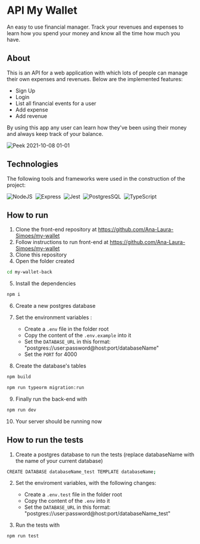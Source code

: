 # API My Wallet

An easy to use financial manager. Track your revenues and expenses to learn how you spend your money and know all the time how much you have.

## About

This is an API for a web application with which lots of people can manage their own expenses and revenues. Below are the implemented features:

- Sign Up
- Login
- List all financial events for a user
- Add expense
- Add revenue

By using this app any user can learn how they've been using their money and always keep track of your balance.

![Peek 2021-10-08 01-01](https://user-images.githubusercontent.com/81721608/136496913-6ac08934-166c-4e9f-a476-c9c746a746ff.gif)

## Technologies
The following tools and frameworks were used in the construction of the project:<br>
  
  ![NodeJS](https://img.shields.io/badge/Node.js-339933?style=for-the-badge&logo=nodedotjs&logoColor=white)&nbsp;
  ![Express](https://img.shields.io/badge/Express.js-000000?style=for-the-badge&logo=express&logoColor=white)&nbsp;
  ![Jest](https://img.shields.io/badge/Jest-C21325?style=for-the-badge&logo=jest&logoColor=white)&nbsp;
  ![PostgresSQL](https://img.shields.io/badge/PostgreSQL-316192?style=for-the-badge&logo=postgresql&logoColor=white)&nbsp;
  ![TypeScript](https://img.shields.io/badge/TypeScript-007ACC?style=for-the-badge&logo=typescript&logoColor=white)&nbsp;
  
## How to run

1. Clone the front-end repository at https://github.com/Ana-Laura-Simoes/my-wallet
2. Follow instructions to run front-end at https://github.com/Ana-Laura-Simoes/my-wallet
3. Clone this repository
4. Open the folder created
```bash
cd my-wallet-back
```
5. Install the dependencies
```bash
npm i
```
6. Create a new postgres database
7. Set the environment variables :
    - Create a ``.env`` file in the folder root
    - Copy the content of the ``.env.example`` into it
    - Set the ``DATABASE_URL`` in this format: "postgres://user:password@host:port/databaseName"
    - Set the ``PORT`` for 4000
    
8. Create the database's tables
```bash
npm build
```
```bash
npm run typeorm migration:run
```

9. Finally run the back-end with
```bash
npm run dev
```
10. Your server should be running now

## How to run the tests
1. Create a postgres database to run the tests (replace databaseName with the name of your current database)
```bash
CREATE DATABASE databaseName_test TEMPLATE databaseName;
```
2. Set the enviroment variables, with the following changes:
    - Create a ``.env.test`` file in the folder root
    - Copy the content of the ``.env`` into it
    - Set the ``DATABASE_URL`` in this format: "postgres://user:password@host:port/databaseName_test"
 
3. Run the tests with
```bash
npm run test
``` 
